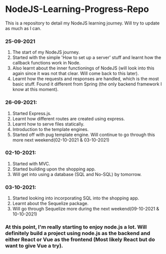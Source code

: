 # NodeJS-Learning-Progress-Repo
This is a repository to detail my NodeJS learning journey. Will try to update as much as I can.

### 25-09-2021     


1. The start of my NodeJS journey.    
2. Started with the simple 'How to set up a server' stuff and learnt how the callback functions work in Node.    
3. Also learnt about the inner functionings of NodeJS (will look into this again since it was not that clear. Will come back to this later).    
4. Learnt how the requests and responses are handled, which is the most basic stuff. Found it different from Spring (the only backend framework I know at this moment).     

### 26-09-2021:    

1. Started Express.js.    
2. Learnt how different routes are created using express.    
3. Learnt how to serve files statically.   
4. Introduction to the template engines.  
5. Started off with pug template engine. Will continue to go through this more next weekend(02-10-2021 & 03-10-2021)  

### 02-10-2021:

1. Started with MVC.  
2. Started building upon the shopping app.  
3. Will get into using a database (SQL and No-SQL) by tomorrow.  

### 03-10-2021:

1. Started looking into incorporating SQL into the shopping app.  
2. Learnt about the Sequelize package.
3. Will go through Sequelize more during the next weekend(09-10-2021 & 10-10-2021)  


### At this point, I'm really starting to enjoy node.js a lot. Will definitely build a project using node.js as the backend and either React or Vue as the frontend (Most likely React but do want to give Vue a try).
